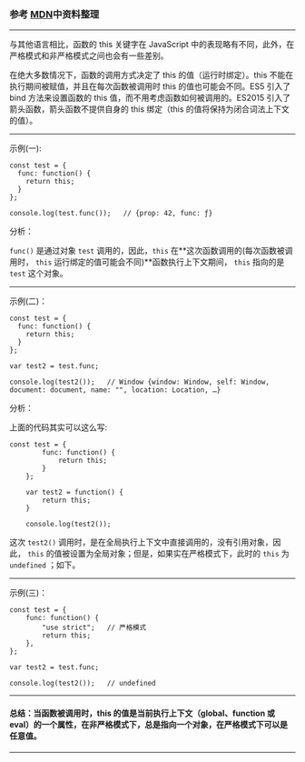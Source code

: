###  参考 [MDN](https://developer.mozilla.org/zh-CN/docs/Web/JavaScript/Reference/Operators/this)中资料整理

---

与其他语言相比，函数的 this 关键字在 JavaScript 中的表现略有不同，此外，在严格模式和非严格模式之间也会有一些差别。

在绝大多数情况下，函数的调用方式决定了 this 的值（运行时绑定）。this 不能在执行期间被赋值，并且在每次函数被调用时 this 的值也可能会不同。ES5 引入了 bind 方法来设置函数的 this 值，而不用考虑函数如何被调用的。ES2015 引入了箭头函数，箭头函数不提供自身的 this 绑定（this 的值将保持为闭合词法上下文的值）。

---

示例(一):

```
const test = {
  func: function() {
    return this;
  }
};

console.log(test.func());   // {prop: 42, func: ƒ}
```

分析：

`func()` 是通过对象 `test` 调用的，因此，`this` 在**这次函数调用的(每次函数被调用时， `this` 运行绑定的值可能会不同)**函数执行上下文期间， `this` 指向的是 `test` 这个对象。

---

示例(二)：

```
const test = {
  func: function() {
    return this;
  }
};

var test2 = test.func;

console.log(test2());   // Window {window: Window, self: Window, document: document, name: "", location: Location, …}

```
分析：

上面的代码其实可以这么写:
```
const test = {
        func: function() {
            return this;
        }
    };

    var test2 = function() {
        return this;
    }
    
    console.log(test2());
```
这次 `test2()` 调用时，是在全局执行上下文中直接调用的，没有引用对象，因此， `this` 的值被设置为全局对象；但是，如果实在严格模式下，此时的 `this` 为 `undefined` ；如下。

---
示例(三)：

```
const test = {
    func: function() {
        "use strict";   // 严格模式
        return this;
    },
};

var test2 = test.func;

console.log(test2());   // undefined

```

---

####  总结：当函数被调用时，this 的值是当前执行上下文（global、function 或 eval）的一个属性，在非严格模式下，总是指向一个对象，在严格模式下可以是任意值。

---

